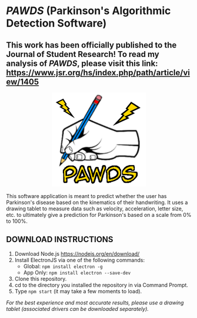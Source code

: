 # *PAWDS* (Parkinson's Algorithmic Detection Software)
## This work has been officially published to the Journal of Student Research! To read my analysis of *PAWDS*, please visit this link: https://www.jsr.org/hs/index.php/path/article/view/1405
<p align="center">
  <img src="https://github.com/KingJordan152/PAWDS/blob/master/src/icon/pawds_icon.png">
</p>

This software application is meant to predict whether the user has Parkinson's disease based on the kinematics of their handwriting. It uses a drawing tablet to measure data such as velocity, acceleration, letter size, etc. to ultimately give a prediction for Parkinson's based on a scale from 0% to 100%.

## DOWNLOAD INSTRUCTIONS
1) Download Node.js https://nodejs.org/en/download/
2) Install ElectronJS via one of the following commands:
   - Global: `npm install electron -g`
   - App Only: `npm install electron --save-dev`
3) Clone this repository.
4) cd to the directory you installed the repository in via Command Prompt.
5) Type `npm start` (it may take a few moments to load).

*For the best experience and most accurate results, please use a drawing tablet (associated drivers can be downloaded separately).* 
